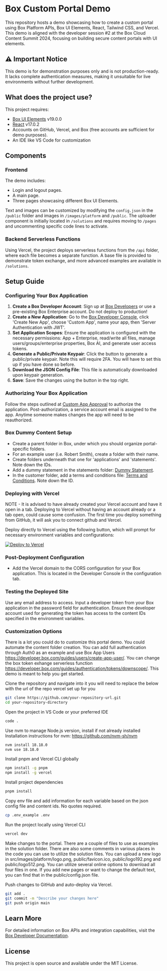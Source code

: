 # Box Custom Portal Demo

This repository hosts a demo showcasing how to create a custom portal using Box Platform APIs, Box UI Elements, React, Tailwind CSS, and Vercel. This demo is aligned with the developer session #2 at the Box Cloud Content Summit 2024, focusing on building secure content portals with UI elements.

## ⚠️ Important Notice

This demo is for demonstration purposes only and is not production-ready. It lacks complete authentication measures, making it unsuitable for live environments without further development.

## What does the project use?

This project requires:
- [Box UI Elements](https://developer.box.com/guides/embed/ui-elements/) v19.0.0
- [React](https://www.npmjs.com/package/react/v/17.0.2) v17.0.2
- Accounts on GitHub, Vercel, and Box (free accounts are sufficient for demo purposes).
- An IDE like VS Code for customization

## Components

### Frontend

The demo includes:
- Login and logout pages.
- A main page.
- Three pages showcasing different Box UI Elements.

Text and images can be customized by modifying the `config.json` in the `/public` folder and images in `/images/platform` and `/public`. The uploader component is initially located in `/solutions` and requires moving to `/pages` and uncommenting specific code lines to activate.

### Backend Serverless Functions

Using Vercel, the project deploys serverless functions from the `/api` folder, where each file becomes a separate function. A base file is provided to demonstrate token exchange, and more advanced examples are available in `/solutions`.

## Setup Guide

### Configuring Your Box Application

1. **Create a Box Developer Account**: Sign up at [Box Developers](https://account.box.com/signup/n/developer) or use a pre-existing Box Enterprise account. Do not deploy to production!
2. **Create a New Application**: Go to the [Box Developer Console](https://app.box.com/developers/console), click 'Create New App', choose 'Custom App', name your app, then 'Server Authentication with JWT'.
3. **Set Application Scopes**: Ensure the application is configured with the necessary permissions: App + Enterprise, read/write all files, manage users/groups/enterprise properties, Box AI, and generate user access tokens.
4. **Generate a Public/Private Keypair**: Click the button to generate a public/private keypair. Note this will require 2FA. You will have to set this up if you have done so before. 
5. **Download the JSON Config File**: This file is automatically downloaded upon keypair generation.
6. **Save**: Save the changes using the button in the top right.

### Authorizing Your Box Application

Follow the steps outlined at [Custom App Approval](https://developer.box.com/guides/authorization/custom-app-approval/) to authorize the application. Post-authorization, a service account email is assigned to the app. Anytime someone makes changes the app will need to be reauthorized. 

### Box Dummy Content Setup

- Create a parent folder in Box, under which you should organize portal-specific folders.
- For an example user (i.e. Robert Smith), create a folder with their name.
- Create folders underneath that one for 'applications' and 'statements'. Note down the IDs.
- Add a dummy statement in the statements folder: [Dummy Statement](https://cloud.box.com/s/gjsrr5jycgf2cuwr9zh11sy5n3clr4a9).
- In the customer folder, add a terms and conditions file: [Terms and Conditions](https://cloud.box.com/s/zi86p374v5kikavtq9xfgiziz9yxh9gh). Note down the ID.

### Deploying with Vercel

NOTE - It is advised to have already created your Vercel account and have it open in a tab. Deploying to Vercel without having an account already or a tab open, could cause some confusion. The first time you deploy something from GitHub, it will ask you to connect github and Vercel. 

Deploy directly to Vercel using the following button, which will prompt for necessary environment variables and configurations:

[![Deploy to Vercel](https://vercel.com/button)](https://vercel.com/new/clone?repository-url=https%3A%2F%2Fgithub.com%2Fbox-community%2Fbox-custom-portal-demo&env=REACT_APP_BOX_CONTENT_UPLOADER_FOLDER_ID,REACT_APP_BOX_UPLOADER_FOLDER_ID,REACT_APP_BOX_PREVIEW_FILE_ID,BOX_CLIENT_ID,BOX_CLIENT_SECRET,BOX_PUBLIC_KEY_ID,BOX_PASSPHRASE,BOX_ENTERPRISE_ID,BOX_PRIVATE_KEY&project-name=box-portal-demo&repository-name=box-portal-demo&build-command=pnpm%20run%20build&install-command=pnpm%20install)

### Post-Deployment Configuration

- Add the Vercel domain to the CORS configuration for your Box application. This is located in the Developer Console in the configuration tab.

### Testing the Deployed Site

Use any email address to access. Input a developer token from your Box application in the password field for authentication. Ensure the developer account used for generating the token has access to the content IDs specified in the environment variables.

### Customization Options

There is a lot you could do to customize this portal demo. You could automate the content folder creation. You can add full authentication through Auth0 as an example and use Box App Users https://developer.box.com/guides/users/create-app-user/. You can change the box token exhange serverless function https://developer.box.com/guides/authentication/tokens/downscope/. This demo is meant to help you get started.

Clone the repository and navigate into it you will need to replace the below with the url of the repo vercel set up for you

```bash
git clone https://github.com/your-repository-url.git
cd your-repository-directory
```

Open the project in VS Code or your preferred IDE

```bash
code .
```

Use nvm to manage Node.js version, install if not already installed
Installation instructions for nvm: https://github.com/nvm-sh/nvm

```bash
nvm install 18.18.0
nvm use 18.18.0
```

Install pnpm and Vercel CLI globally

```bash
npm install -g pnpm
npm install -g vercel
```

Install project dependencies

```bash
pnpm install
```

Copy env file and add information for each variable based on the json config file and content ids. No quotes required.

```bash
cp .env_example .env
```

Run the project locally using Vercel CLI

```bash
vercel dev
```

Make changes to the portal. There are a couple of files to use as examples in the solution folder. There are also some comments in various places in the code you can use to utilize the solution files. You can upload a new logo in src/images/platform/logo.png, public/favicon.ico, public/logo192.png and public/logo512.png. You can utilize several online options to download all four files in one. If you add new pages or want to change the default text, you can find that in the public/config.json file.

Push changes to GitHub and auto-deploy via Vercel.

```bash
git add .
git commit -m "Describe your changes here"
git push origin main
```

## Learn More

For detailed information on Box APIs and integration capabilities, visit the [Box Developer Documentation](https://developer.box.com/).

## License

This project is open source and available under the MIT License.